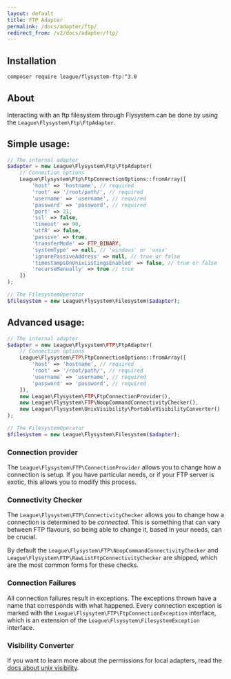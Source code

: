 ```yaml
---
layout: default
title: FTP Adapter
permalink: /docs/adapter/ftp/
redirect_from: /v2/docs/adapter/ftp/
---
```


## Installation

```bash
composer require league/flysystem-ftp:^3.0
```

## About

Interacting with an ftp filesystem through Flysystem can be done
by using the `League\Flysystem\Ftp\FtpAdapter`.

## Simple usage:

```php
// The internal adapter
$adapter = new League\Flysystem\Ftp\FtpAdapter(
    // Connection options
    League\Flysystem\Ftp\FtpConnectionOptions::fromArray([
        'host' => 'hostname', // required
        'root' => '/root/path/', // required
        'username' => 'username', // required
        'password' => 'password', // required
        'port' => 21,
        'ssl' => false,
        'timeout' => 90,
        'utf8' => false,
        'passive' => true,
        'transferMode' => FTP_BINARY,
        'systemType' => null, // 'windows' or 'unix'
        'ignorePassiveAddress' => null, // true or false
        'timestampsOnUnixListingsEnabled' => false, // true or false
        'recurseManually' => true // true 
    ])
);

// The FilesystemOperator
$filesystem = new League\Flysystem\Filesystem($adapter);
```

## Advanced usage:

```php
// The internal adapter
$adapter = new League\Flysystem\FTP\FtpAdapter(
    // Connection options
    League\Flysystem\FTP\FtpConnectionOptions::fromArray([
        'host' => 'hostname', // required
        'root' => '/root/path/', // required
        'username' => 'username', // required
        'password' => 'password', // required
    ]),
    new League\Flysystem\FTP\FtpConnectionProvider(),
    new League\Flysystem\FTP\NoopCommandConnectivityChecker(),
    new League\Flysystem\UnixVisibility\PortableVisibilityConverter()
);

// The FilesystemOperator
$filesystem = new League\Flysystem\Filesystem($adapter);
```

### Connection provider

The `League\Flysystem\FTP\ConnectionProvider` allows you to change how a connection
is setup. If you have particular needs, or if your FTP server is exotic, this allows
you to modify this process.

### Connectivity Checker

The `League\Flysystem\FTP\ConnectivityChecker` allows you to change how
a connection is determined to be _connected_. This is something that can vary between
FTP flavours, so being able to change it, based in your needs, can be crucial.

By default the `League\Flysystem\FTP\NoopCommandConnectivityChecker` and
`League\Flysystem\FTP\RawListFtpConnectivityChecker` are shipped, which
are the most common forms for these checks.

### Connection Failures

All connection failures result in exceptions. The exceptions thrown have a name that
corresponds with what happened. Every connection exception is marked with the
`League\Flsysytem\FTP\FtpConnectionException` interface, which is an extension of the
`League\Flsysytem\FilesystemException` interface.

### Visibility Converter

If you want to learn more about the permissions for local adapters,
read the [docs about unix visibility](/docs/usage/unix-visibility/).
